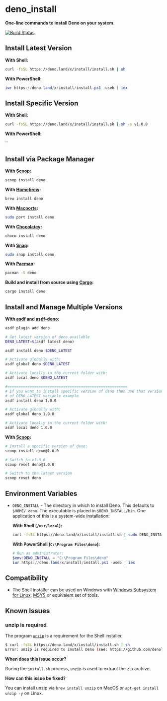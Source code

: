 # deno_install

**One-line commands to install Deno on your system.**

[![Build Status](https://github.com/denoland/deno_install/workflows/ci/badge.svg?branch=master)](https://github.com/denoland/deno_install/actions)

## Install Latest Version

**With Shell:**

```sh
curl -fsSL https://deno.land/x/install/install.sh | sh
```

**With PowerShell:**

```powershell
iwr https://deno.land/x/install/install.ps1 -useb | iex
```

## Install Specific Version

**With Shell:**

```sh
curl -fsSL https://deno.land/x/install/install.sh | sh -s v1.0.0
```

**With PowerShell:**

``

## Install via Package Manager

**With [Scoop](https://github.com/ScoopInstaller/Main/blob/master/bucket/deno.json):**

```powershell
scoop install deno
```

**With [Homebrew](https://formulae.brew.sh/formula/deno):**

```sh
brew install deno
```

**With [Macports](https://ports.macports.org/port/deno/summary):**

```sh
sudo port install deno
```

**With [Chocolatey](https://chocolatey.org/packages/deno):**

```powershell
choco install deno
```

**With [Snap](https://snapcraft.io/deno):**

```sh
sudo snap install deno
```

**With [Pacman](https://www.archlinux.org/pacman/):**

```sh
pacman -S deno
```

**Build and install from source using [Cargo](https://lib.rs/crates/deno):**

```sh
cargo install deno
```

## Install and Manage Multiple Versions

**With [asdf](https://asdf-vm.com) and [asdf-deno](https://github.com/asdf-community/asdf-deno):**

```sh
asdf plugin add deno

# Get latest version of deno available
DENO_LATEST=$(asdf latest deno)

asdf install deno $DENO_LATEST

# Activate globally with:
asdf global deno $DENO_LATEST

# Activate locally in the current folder with:
asdf local deno $DENO_LATEST

#======================================================
# If you want to install specific version of deno then use that version instead
# of DENO_LATEST variable example
asdf install deno 1.0.0

# Activate globally with:
asdf global deno 1.0.0

# Activate locally in the current folder with:
asdf local deno 1.0.0
```

**With [Scoop](https://github.com/lukesampson/scoop/wiki/Switching-Ruby-And-Python-Versions):**

```sh
# Install a specific version of deno:
scoop install deno@1.0.0

# Switch to v1.0.0
scoop reset deno@1.0.0

# Switch to the latest version
scoop reset deno
```

## Environment Variables

- `DENO_INSTALL` - The directory in which to install Deno. This defaults to
  `$HOME/.deno`. The executable is placed in `$DENO_INSTALL/bin`. One
  application of this is a system-wide installation:

  **With Shell (`/usr/local`):**

  ```sh
  curl -fsSL https://deno.land/x/install/install.sh | sudo DENO_INSTALL=/usr/local sh
  ```

  **With PowerShell (`C:\Program Files\deno`):**

  ```powershell
  # Run as administrator:
  $env:DENO_INSTALL = "C:\Program Files\deno"
  iwr https://deno.land/x/install/install.ps1 -useb | iex
  ```

## Compatibility

- The Shell installer can be used on Windows with [Windows Subsystem for Linux](https://docs.microsoft.com/en-us/windows/wsl/about), [MSYS](https://www.msys2.org) or equivalent set of tools.

## Known Issues

### unzip is required

The program [`unzip`](https://linux.die.net/man/1/unzip) is a requirement for the Shell installer.

```sh
$ curl -fsSL https://deno.land/x/install/install.sh | sh
Error: unzip is required to install Deno (see: https://github.com/denoland/deno_install#unzip-is-required).
```

**When does this issue occur?**

During the `install.sh` process, `unzip` is used to extract the zip archive.

**How can this issue be fixed?**

You can install unzip via `brew install unzip` on MacOS or `apt-get install unzip -y` on Linux.

